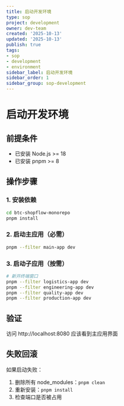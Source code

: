 ```yaml
---
title: 启动开发环境
type: sop
project: development
owner: dev-team
created: '2025-10-13'
updated: '2025-10-13'
publish: true
tags:
- sop
- development
- environment
sidebar_label: 启动开发环境
sidebar_order: 1
sidebar_group: sop-development
---
```


# 启动开发环境

## 前提条件
- 已安装 Node.js >= 18
- 已安装 pnpm >= 8

## 操作步骤

### 1. 安装依赖
```bash
cd btc-shopflow-monorepo
pnpm install
```

### 2. 启动主应用（必需）
```bash
pnpm --filter main-app dev
```

### 3. 启动子应用（按需）
```bash
# 新开终端窗口
pnpm --filter logistics-app dev
pnpm --filter engineering-app dev
pnpm --filter quality-app dev
pnpm --filter production-app dev
```

## 验证
访问 http://localhost:8080 应该看到主应用界面

## 失败回滚
如果启动失败：
1. 删除所有 node_modules：`pnpm clean`
2. 重新安装：`pnpm install`
3. 检查端口是否被占用

